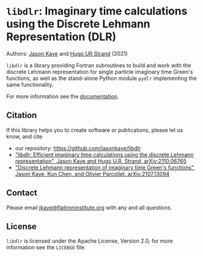 # `libdlr`: Imaginary time calculations using the Discrete Lehmann Representation (DLR)

Authors: [Jason Kaye](https://github.com/jasonkaye) and [Hugo UR Strand](https://github.com/HugoStrand) (2021)

`libdlr` is a library providing Fortran subroutines to build and work with the
discrete Lehmann representation for single particle imaginary time Green's functions,
as well as the stand-alone Python module `pydlr` implementing the same functionality.

For more information see the [documentation](https://libdlr.readthedocs.io).

## Citation

If this library helps you to create software or publications, please let
us know, and cite

- our repository: https://github.com/jasonkaye/libdlr
- ["libdlr: Efficient imaginary time calculations using the discrete Lehmann representation", Jason Kaye and Hugo U.R. Strand, arXiv:2110.06765](https://arxiv.org/abs/2110.06765)
- ["Discrete Lehmann representation of imaginary time Green's functions", Jason Kaye, Kun Chen, and Olivier Parcollet, arXiv:2107.13094](https://arxiv.org/abs/2107.13094)

## Contact

Please email jkaye@flatironinstitute.org with any and all questions.

## License

`libdlr` is licensed under the Apache License, Version 2.0, for more information see the `LICENSE` file.
